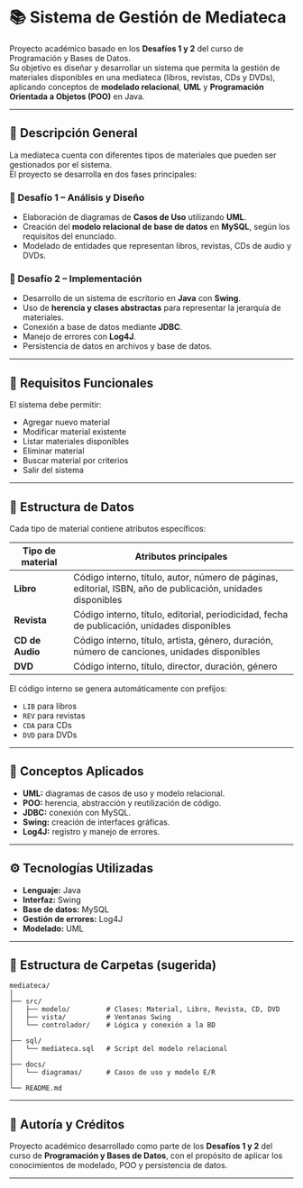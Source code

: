 # 📚 Sistema de Gestión de Mediateca

Proyecto académico basado en los **Desafíos 1 y 2** del curso de Programación y Bases de Datos.  
Su objetivo es diseñar y desarrollar un sistema que permita la gestión de materiales disponibles en una mediateca (libros, revistas, CDs y DVDs), aplicando conceptos de **modelado relacional**, **UML** y **Programación Orientada a Objetos (POO)** en Java.

---

## 🧩 **Descripción General**

La mediateca cuenta con diferentes tipos de materiales que pueden ser gestionados por el sistema.  
El proyecto se desarrolla en dos fases principales:

### 🔹 Desafío 1 – Análisis y Diseño
- Elaboración de diagramas de **Casos de Uso** utilizando **UML**.  
- Creación del **modelo relacional de base de datos** en **MySQL**, según los requisitos del enunciado.  
- Modelado de entidades que representan libros, revistas, CDs de audio y DVDs.

### 🔹 Desafío 2 – Implementación
- Desarrollo de un sistema de escritorio en **Java** con **Swing**.  
- Uso de **herencia y clases abstractas** para representar la jerarquía de materiales.  
- Conexión a base de datos mediante **JDBC**.  
- Manejo de errores con **Log4J**.  
- Persistencia de datos en archivos y base de datos.

---

## 🧱 **Requisitos Funcionales**

El sistema debe permitir:
- Agregar nuevo material  
- Modificar material existente  
- Listar materiales disponibles  
- Eliminar material  
- Buscar material por criterios  
- Salir del sistema

---

## 💾 **Estructura de Datos**

Cada tipo de material contiene atributos específicos:

| Tipo de material | Atributos principales |
|------------------|-----------------------|
| **Libro** | Código interno, título, autor, número de páginas, editorial, ISBN, año de publicación, unidades disponibles |
| **Revista** | Código interno, título, editorial, periodicidad, fecha de publicación, unidades disponibles |
| **CD de Audio** | Código interno, título, artista, género, duración, número de canciones, unidades disponibles |
| **DVD** | Código interno, título, director, duración, género |

El código interno se genera automáticamente con prefijos:
- `LIB` para libros  
- `REV` para revistas  
- `CDA` para CDs  
- `DVD` para DVDs  

---

## 🧠 **Conceptos Aplicados**
- **UML:** diagramas de casos de uso y modelo relacional.  
- **POO:** herencia, abstracción y reutilización de código.  
- **JDBC:** conexión con MySQL.  
- **Swing:** creación de interfaces gráficas.  
- **Log4J:** registro y manejo de errores.  

---

## ⚙️ **Tecnologías Utilizadas**
- **Lenguaje:** Java  
- **Interfaz:** Swing  
- **Base de datos:** MySQL  
- **Gestión de errores:** Log4J  
- **Modelado:** UML  

---

## 🧩 **Estructura de Carpetas (sugerida)**

```
mediateca/
│
├── src/
│   ├── modelo/         # Clases: Material, Libro, Revista, CD, DVD
│   ├── vista/          # Ventanas Swing
│   └── controlador/    # Lógica y conexión a la BD
│
├── sql/
│   └── mediateca.sql   # Script del modelo relacional
│
├── docs/
│   └── diagramas/      # Casos de uso y modelo E/R
│
└── README.md
```

---

## 🧩 **Autoría y Créditos**
Proyecto académico desarrollado como parte de los **Desafíos 1 y 2** del curso de **Programación y Bases de Datos**, con el propósito de aplicar los conocimientos de modelado, POO y persistencia de datos.

---
